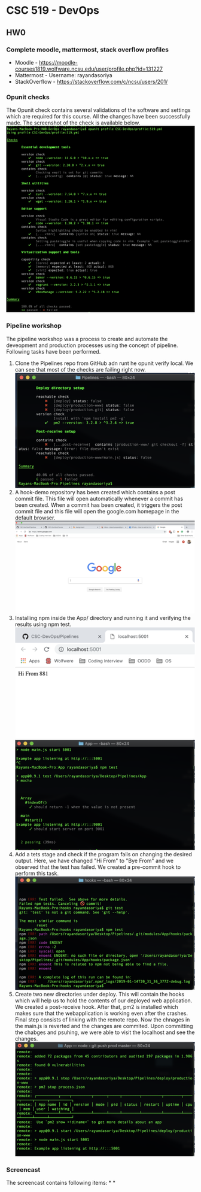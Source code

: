 # CSC 519 - DevOps
## HW0
### Complete moodle, mattermost, stack overflow profiles
* Moodle - https://moodle-courses1819.wolfware.ncsu.edu/user/profile.php?id=131227
* Mattermost - Username: rayandasoriya
* StackOverflow - https://stackoverflow.com/c/ncsu/users/201/

### Opunit checks
The Opunit check contains several validations of the software and settings which are required for this course. All the changes have been successfully made. The screenshot of the check is available below.
![](/images/1.png)

### Pipeline workshop
The pipeline workshop was a process to create and automate the deveopment and production processes using the concept of pipeline. Following tasks have been performed.
1. Clone the Pipelines repo from GitHub adn runt he opunit verify local. We can see that most of the checks are failing right now. 
![](/images/2.png)
2. A hook-demo repository has been created which contains a post commit file. This file will open automatically whenever a commit has been created. When a commit has been created, it triggers the post commit file and this file will open the google.com homepage in the default browser.
![](/images/3.png)
3. Installing npm inside the App/ directory and running it and verifying the results using npm test.
![](/images/4.png)
![](/images/5.png)
4. Add a tets stage and check if the program fails on changing the desired output. Here, we have changed "Hi From" to "Bye From" and we observed that the test has failed. We created a pre-commit hook to perform this task.
![](/images/6.png)
5. Create two new directories under deploy. This will contain the hooks which will help us to hold the contents of our deployed web application. We created a post-receive hook. After that, pm2 is installed which makes sure that the webapplication is working even after the crashes. Final step consists of linking with the remote repo. Now the chnages in the main.js is reverted and the changes are commited. Upon committing the chabges and psuhing, we were able to visit the localhost and see the changes.
![](/images/7.png)


### Screencast
The screencast contains following items:
*
* 

